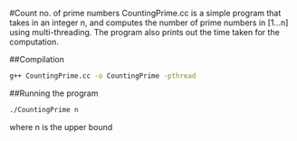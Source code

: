 #Count no. of prime numbers
CountingPrime.cc is a simple program that takes in an integer n, and computes the number of prime numbers in [1...n] using multi-threading. The program also prints out the time taken for the computation.

##Compilation
```bash
g++ CountingPrime.cc -o CountingPrime -pthread
```

##Running the program
```bash
./CountingPrime n
```
where n is the upper bound

